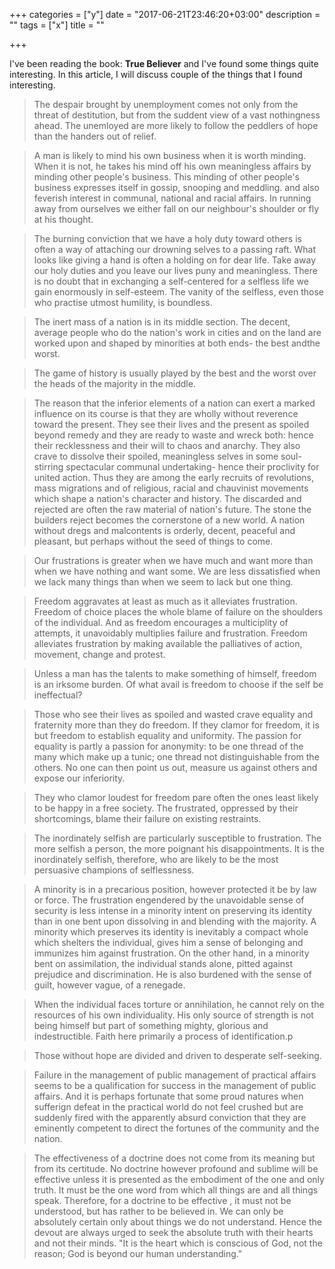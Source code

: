 +++
categories = ["y"]
date = "2017-06-21T23:46:20+03:00"
description = ""
tags = ["x"]
title = ""

+++

I've been reading the book: **True Believer** and I've found some things quite interesting. In this article, I will discuss couple of the things that I found interesting.

> The despair brought by unemployment comes not only from the threat
> of destitution, but from the suddent view of a vast nothingness
> ahead. The unemloyed are more likely to follow the peddlers of hope
> than the handers out of relief.

> A man is likely to mind his own business when it is worth minding.
> When it is not, he takes his mind off his own meaningless affairs
> by minding other people's business.
> This minding of other people's business expresses itself in gossip,
> snooping and meddling. and also feverish interest in communal,
> national and racial affairs. In running away from ourselves we either
> fall on our neighbour's shoulder or fly at his thought.

> The burning conviction that we have a holy duty toward others is
> often a way of attaching our drowning selves to a passing raft. What
> looks like giving a hand is often a holding on for dear life. Take
> away our holy duties and you leave our lives puny and meaningless.
> There is no doubt that in exchanging a self-centered for a selfless
> life we gain enormously in self-esteem. The vanity of the selfless,
> even those who practise utmost humility, is boundless.

> The inert mass of a nation is in its middle section. The decent,
> average people who do the nation's work in cities and on the land
> are worked upon and shaped by minorities at both ends- the best
> andthe worst.

> The game of history is usually played by the best and the worst
> over the heads of the majority in the middle.

> The reason that the inferior elements of a nation can exert a marked
> influence on its course is that they are wholly without reverence
> toward the present. They see their lives and the present as spoiled
> beyond remedy and they are ready to waste and wreck both: hence their
> recklessness and their will to chaos and anarchy. They also crave to
> dissolve their spoiled, meaningless selves in some soul-stirring
> spectacular communal undertaking- hence their proclivity for united
> action. Thus they are among the early recruits of revolutions, mass
> migrations and of religious, racial and chauvinist movements which
> shape a nation's character and history. The discarded and rejected
> are often the raw material of nation's future. The stone the builders
> reject becomes the cornerstone of a new world. A nation without dregs
> and malcontents is orderly, decent, peaceful and pleasant, but
> perhaps without the seed of things to come.

> Our frustrations is greater when we have much and want more than
> when we have nothing and want some. We are less dissatisfied when
> we lack many things than when we seem to lack but one thing.

> Freedom aggravates at least as much as it alleviates frustration.
> Freedom of choice places the whole blame of failure on the shoulders
> of the individual. And as freedom encourages a multiciplity of
> attempts, it unavoidably multiplies failure and frustration. Freedom
> alleviates frustration by making available the palliatives of action,
> movement, change and protest.

> Unless a man has the talents to make something of himself, freedom is
> an irksome burden. Of what avail is freedom to choose if the self be
> ineffectual?

> Those who see their lives as spoiled and wasted crave equality and
> fraternity more than they do freedom. If they clamor for freedom, it
> is but freedom to establish equality and uniformity. The passion for
> equality is partly a passion for anonymity: to be one thread of the
> many which make up a tunic; one thread not distinguishable from the
> others. No one can then point us out, measure us against others and
> expose our inferiority.

> They who clamor loudest for freedom pare often the ones least likely
> to be happy in a free society. The frustrated, oppressed by their
> shortcomings, blame their failure on existing restraints.

> The inordinately selfish are particularly susceptible to frustration.
> The more selfish a person, the more poignant his disappointments. It
> is the inordinately selfish, therefore, who are likely to be the most
> persuasive champions of selflessness.

> A minority is in a precarious position, however protected it be by law
> or force. The frustration engendered by the unavoidable sense of security
> is less intense in a minority intent on preserving its identity than in
> one bent upon dissolving in and blending with the majority. A minority
> which preserves its identity is inevitably a compact whole which shelters
> the individual, gives him a sense of belonging and immunizes him against
> frustration. On the other hand, in a minority bent on assimilation, the
> individual stands alone, pitted against prejudice and discrimination. He
> is also burdened with the sense of guilt, however vague, of a renegade.

> When the individual faces torture or annihilation, he cannot rely on the
> resources of his own individuality. His only source of strength is not being
> himself but part of something mighty, glorious and indestructible. Faith here
> primarily a process of identification.p

> Those without hope are divided and driven to desperate self-seeking.

> Failure in the management of public management of practical affairs seems to
> be a qualification for success in the management of public affairs. And it is
> perhaps fortunate that some proud natures when sufferign defeat in the
> practical world do not feel crushed but are suddenly fired with the
> apparently absurd conviction that they are eminently competent to direct the
> fortunes of the community and the nation.

> The effectiveness of a doctrine does not come from its meaning but from its
> certitude. No doctrine however profound and sublime will be effective unless
> it is presented as the embodiment of the one and only truth. It must be the
> one word from which all things are and all things speak. Therefore, for a
> doctrine to be effective , it must not be understood, but has rather to be
> believed in. We can only be absolutely certain only about things we do not
> understand. Hence the devout are always urged to seek the absolute truth with
> their hearts and not their minds. "It is the heart which is conscious of God,
> not the reason; God is beyond our human understanding."
